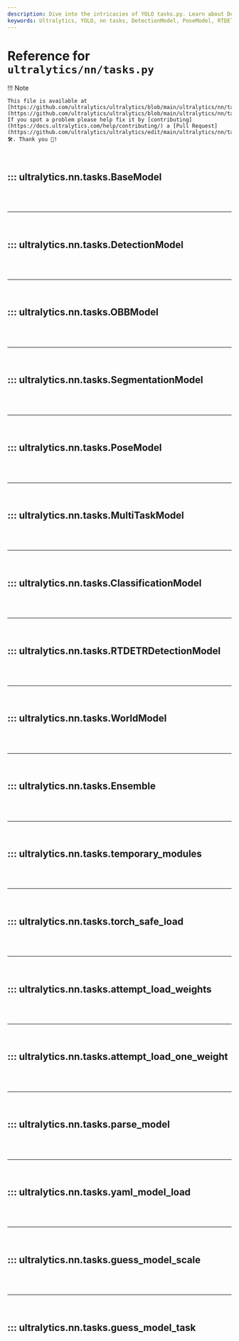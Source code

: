 ```yaml
---
description: Dive into the intricacies of YOLO tasks.py. Learn about DetectionModel, PoseModel and more for powerful AI development.
keywords: Ultralytics, YOLO, nn tasks, DetectionModel, PoseModel, RTDETRDetectionModel, model weights, parse model, AI development
---
```


# Reference for `ultralytics/nn/tasks.py`

!!! Note

    This file is available at [https://github.com/ultralytics/ultralytics/blob/main/ultralytics/nn/tasks.py](https://github.com/ultralytics/ultralytics/blob/main/ultralytics/nn/tasks.py). If you spot a problem please help fix it by [contributing](https://docs.ultralytics.com/help/contributing/) a [Pull Request](https://github.com/ultralytics/ultralytics/edit/main/ultralytics/nn/tasks.py) 🛠️. Thank you 🙏!

<br>

## ::: ultralytics.nn.tasks.BaseModel

<br><br><hr><br>

## ::: ultralytics.nn.tasks.DetectionModel

<br><br><hr><br>

## ::: ultralytics.nn.tasks.OBBModel

<br><br><hr><br>

## ::: ultralytics.nn.tasks.SegmentationModel

<br><br><hr><br>

## ::: ultralytics.nn.tasks.PoseModel

<br><br><hr><br>

## ::: ultralytics.nn.tasks.MultiTaskModel

<br><br><hr><br>

## ::: ultralytics.nn.tasks.ClassificationModel

<br><br><hr><br>

## ::: ultralytics.nn.tasks.RTDETRDetectionModel

<br><br><hr><br>

## ::: ultralytics.nn.tasks.WorldModel

<br><br><hr><br>

## ::: ultralytics.nn.tasks.Ensemble

<br><br><hr><br>

## ::: ultralytics.nn.tasks.temporary_modules

<br><br><hr><br>

## ::: ultralytics.nn.tasks.torch_safe_load

<br><br><hr><br>

## ::: ultralytics.nn.tasks.attempt_load_weights

<br><br><hr><br>

## ::: ultralytics.nn.tasks.attempt_load_one_weight

<br><br><hr><br>

## ::: ultralytics.nn.tasks.parse_model

<br><br><hr><br>

## ::: ultralytics.nn.tasks.yaml_model_load

<br><br><hr><br>

## ::: ultralytics.nn.tasks.guess_model_scale

<br><br><hr><br>

## ::: ultralytics.nn.tasks.guess_model_task

<br><br>
